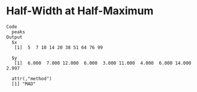# Half-Width at Half-Maximum

    Code
      peaks
    Output
      $x
       [1]  5  7 10 14 20 38 51 64 76 99
      
      $y
       [1]  6.000  7.000 12.000  6.000  3.000 11.000  4.000  6.000 14.000  2.997
      
      attr(,"method")
      [1] "MAD"

